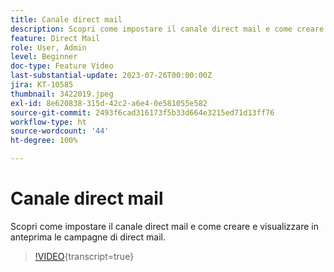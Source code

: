 ```yaml
---
title: Canale direct mail
description: Scopri come impostare il canale direct mail e come creare e visualizzare in anteprima le campagne di direct mail.
feature: Direct Mail
role: User, Admin
level: Beginner
doc-type: Feature Video
last-substantial-update: 2023-07-26T00:00:00Z
jira: KT-10585
thumbnail: 3422019.jpeg
exl-id: 8e620838-315d-42c2-a6e4-0e581055e582
source-git-commit: 2493f6cad316173f5b33d664e3215ed71d13ff76
workflow-type: ht
source-wordcount: '44'
ht-degree: 100%

---
```


# Canale direct mail

Scopri come impostare il canale direct mail e come creare e visualizzare in anteprima le campagne di direct mail.

>[!VIDEO](https://video.tv.adobe.com/v/3422019/?learn=on){transcript=true}
